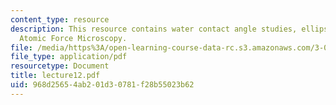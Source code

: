 ```yaml
---
content_type: resource
description: This resource contains water contact angle studies, ellipsometry and
  Atomic Force Microscopy.
file: /media/https%3A/open-learning-course-data-rc.s3.amazonaws.com/3-051j-materials-for-biomedical-applications-spring-2006/968d25654ab201d30781f28b55023b62_lecture12.pdf
file_type: application/pdf
resourcetype: Document
title: lecture12.pdf
uid: 968d2565-4ab2-01d3-0781-f28b55023b62
---
```

